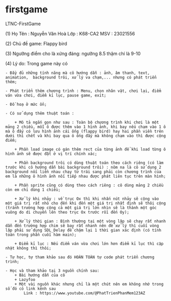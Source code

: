 # firstgame
 LTNC-FirstGame

(1)
    Họ Tên : Nguyễn Văn Hoà
    Lớp : K68-CA2
    MSV : 23021556

(2)
    Chủ đề game: Flappy bird

(3)
    Ngưỡng điểm cho là xứng đáng: ngưỡng 8.5 thậm chí là 9-10

(4) Lý do: Trong game này có

    - Đầy đủ những tính năng mà cô hướng dẫn : ảnh, âm thanh, text, animation,  background trôi, xử lý va chạm,... nhưng có phát triển thêm;

    - Phát triển thêm chương trình : Menu, chọn nhân vật, chơi lại, điểm ván vừa chơi, điểm kỉ lục, pause game, exit;

    - Đồ hoạ ở mức ổn;

    - Có sử dụng thêm thuật toán :

        + Mô tả ngắn gọn như sau : Toàn bộ chương trình khi chơi là một mảng 2 chiều, mỗi ô được thêm vào 1 hình ảnh, khi bay nếu chạm vào 1 ô mà ô đấy có lưu hình ảnh cái ống (flappy bird) hay hai phần viền trên dưới thì chết và khi bay qua ô ống đấy mà không chạm vào thì được cộng điểm;

        + Phần load image có gán thêm rect của từng ảnh để khi load từng ô hình ảnh sẽ được đặt ở vị trí chính xác;

        + Phần background trôi có dùng thuật toán theo cách riêng (có làm trước khi cô hướng dẫn bài background trôi) : nôm na là cô sử dụng 2 background nối liền nhau chạy từ trái sang phải còn chương trình của em là những ô hình ảnh nối tiếp nhau được phát liên tục trên màn hình;

        + Phần sprite cũng có dùng theo cách riêng : cô dùng mảng 2 chiều còn em chỉ dùng 1 chiều;

        + Xử lý khi nhảy : về trục Ox thì khi nhấn nút nhảy sẽ cộng vào một giá trị rất nhỏ cho đến khi đến một giá trị nhất định sẽ thôi cộng (tránh trường hợp cộng cả một giá trị lớn nhìn sẽ là thành một góc vuông do di chuyển lên theo trục Ox trước rồi đến Oy);

        + Xử lý thời gian : Bình thường tại một vòng lặp sẽ chạy rất nhanh dẫn đến trường hợp chim sẽ bay rất nhanh nên để xử lý thì cuối vòng lặp phải sử dụng SDL_Delay để chậm lại 1 thời gian xác định (có tính toán trong phần cuối hàm main);

        + Điểm kỉ lục : Nếu điểm ván vừa chơi lớn hơn điểm kỉ lục thì cập nhật không thì thôi;

    - Tự học, tự tham khảo sau đó HOÀN TOÀN tự code phát triển chương trình;

    - Học và tham khảo tại 3 nguồn chính sau:
        + Bài hướng dẫn của cô
        + Lazyfoo
        + Một vài nguồn khác nhưng chỉ là một chút nên em không nhớ trong số đó có link kênh sau
            Link : https://www.youtube.com/@PhatTrienPhanMem123AZ

